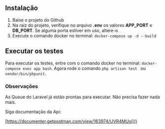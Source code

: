## Instalação

1. Baixe o projeto do Github
2. Na raiz do projeto, verifique no arquivo **.env** os valores **APP_PORT** e **DB_PORT**. Se alguma porta estiver em uso, altere-o.
3. Execute o comando docker no terminal: `docker-compose up -d --build`

## Executar os testes

Para executar os testes, entre com o comando docker no terminal: `docker-compose exec app bash`. Agora rode o comando `php artisan test ` ou `vendor/bin/phpunit`.

### Observações

As Queue do Laravel já estão prontas para executar. Não precisa fazer nada mais.

Siga documentação da Api:

[https://documenter.getpostman.com/view/163974/UVR4MUoi]()
